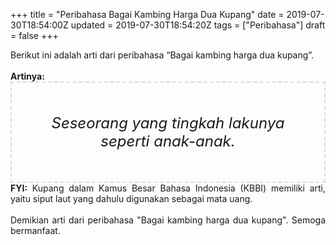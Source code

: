 +++
title = "Peribahasa Bagai Kambing Harga Dua Kupang"
date = 2019-07-30T18:54:00Z
updated = 2019-07-30T18:54:20Z
tags = ["Peribahasa"]
draft = false
+++

<div dir="ltr" style="text-align: left;" trbidi="on"><div style="text-align: justify;">Berikut ini adalah arti dari peribahasa “Bagai kambing harga dua kupang”.</div><br /><div style="text-align: justify;"><b>Artinya:</b></div><div style="border: 2px dashed #ddd; font-size: 24px; height: auto; margin: 0 auto; padding: 50px; text-align: center; width: auto;"><i>Seseorang yang tingkah lakunya seperti anak-anak.</i></div><div style="text-align: justify;"><b>FYI:</b> Kupang dalam Kamus Besar Bahasa Indonesia (KBBI) memiliki arti, yaitu siput laut yang dahulu digunakan sebagai mata uang.<br /><br /></div><div style="text-align: justify;">Demikian arti dari peribahasa "Bagai kambing harga dua kupang". Semoga bermanfaat.</div></div>
